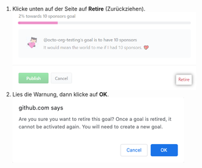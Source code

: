 1. Klicke unten auf der Seite auf **Retire** (Zurückziehen). ![Schaltfläche „Retire" (Zurückziehen)](/assets/images/help/sponsors/retire-goal-button.png)
2. Lies die Warnung, dann klicke auf **OK**. ![Warnung über das Zurückziehen eines Zieles](/assets/images/help/sponsors/confirm-retire-goal.png)